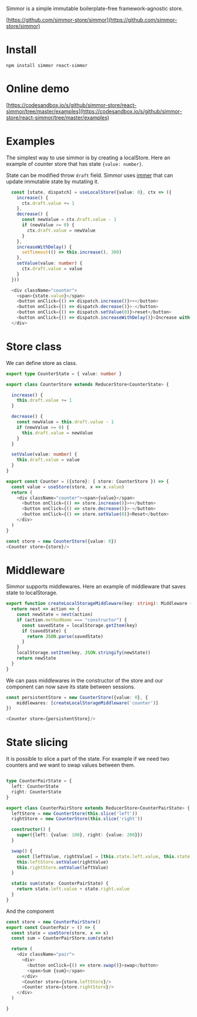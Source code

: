 Simmor is a simple immutable boilerplate-free framework-agnostic store.

[https://github.com/simmor-store/simmor](https://github.com/simmor-store/simmor) 


# Install

`npm install simmor react-simmor`

# Online demo

[https://codesandbox.io/s/github/simmor-store/react-simmor/tree/master/examples](https://codesandbox.io/s/github/simmor-store/react-simmor/tree/master/examples)

# Examples

The simplest way to use simmor is by creating a localStore. Here an example of counter store that has state `{value: number}`.

State can be modified throw `draft` field. Simmor uses [immer](https://github.com/immerjs/immer) that can update immutable state by mutating it.

```ts
  const [state, dispatch] = useLocalStore({value: 0}, ctx => ({
    increase() {
      ctx.draft.value += 1
    },
    decrease() {
      const newValue = ctx.draft.value - 1
      if (newValue >= 0) {
        ctx.draft.value = newValue
      }
    },
    increaseWithDelay() {
      setTimeout(() => this.increase(), 300)
    },   
    setValue(value: number) {
      ctx.draft.value = value
    }
  }))

```
```ts
  <div className="counter">
    <span>{state.value}</span>
    <button onClick={() => dispatch.increase()}>+</button>
    <button onClick={() => dispatch.decrease()}>-</button>
    <button onClick={() => dispatch.setValue(0)}>reset</button>
    <button onClick={() => dispatch.increaseWithDelay()}>Increase with delay</button>
  </div>
```

# Store class
We can define store as class.

```ts
export type CounterState = { value: number }

export class CounterStore extends ReducerStore<CounterState> {

  increase() {
    this.draft.value += 1
  }

  decrease() {
    const newValue = this.draft.value - 1
    if (newValue >= 0) {
      this.draft.value = newValue
    }
  }

  setValue(value: number) {
    this.draft.value = value
  }
}

```

```ts
export const Counter = ({store}: { store: CounterStore }) => {
  const value = useStore(store, x => x.value)
  return (
    <div className="counter"><span>{value}</span>
      <button onClick={() => store.increase()}>+</button>
      <button onClick={() => store.decrease()}>-</button>
      <button onClick={() => store.setValue(0)}>Reset</button>
    </div>
  )
}

```
```ts
const store = new CounterStore({value: 0})
<Counter store={store}/>
```

# Middleware
Simmor supports middlewares. Here an example of middleware that saves state to localStorage.
```ts
export function createLocalStorageMiddleware(key: string): Middleware {
  return next => action => {
    const newState = next(action)
    if (action.methodName === "constructor") {
      const savedState = localStorage.getItem(key)
      if (savedState) {
        return JSON.parse(savedState)
      }
    }
    localStorage.setItem(key, JSON.stringify(newState))
    return newState
  }
}

```
We can pass middlewares in the constructor of the store and our component can now save its state between sessions.


```ts
const persistentStore = new CounterStore({value: 0}, {
    middlewares: [createLocalStorageMiddleware('counter')]
})

<Counter store={persistentStore}/>
```

# State slicing
It is possible to slice a part of the state.
For example if we need two counters and we want to swap values between them.

```ts

type CounterPairState = {
  left: CounterState
  right: CounterState
}

export class CounterPairStore extends ReducerStore<CounterPairState> {
  leftStore = new CounterStore(this.slice('left'))
  rightStore = new CounterStore(this.slice('right'))

  constructor() {
    super({left: {value: 100}, right: {value: 200}})
  }

  swap() {
    const [leftValue, rightValue] = [this.state.left.value, this.state.right.value]
    this.leftStore.setValue(rightValue)
    this.rightStore.setValue(leftValue)
  }

  static sum(state: CounterPairState) {
    return state.left.value + state.right.value
  }
}

```
And the component
```ts
const store = new CounterPairStore()
export const CounterPair = () => {
  const state = useStore(store, x => x)
  const sum = CounterPairStore.sum(state)

  return (
    <div className="pair">
      <div>
        <button onClick={() => store.swap()}>swap</button>
        <span>Sum {sum}</span>
      </div>
      <Counter store={store.leftStore}/>
      <Counter store={store.rightStore}/>
    </div>
  )

}
```


